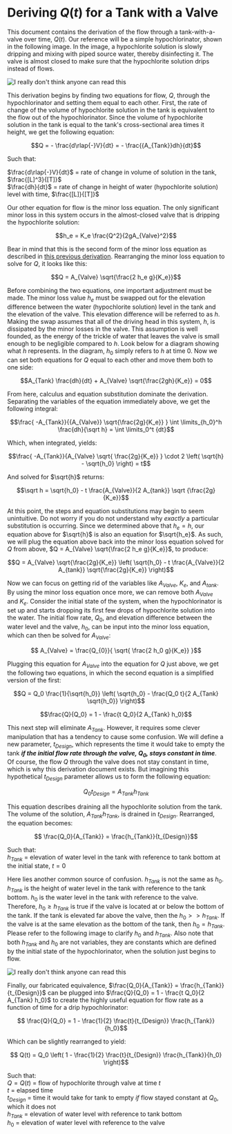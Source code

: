 # Deriving $Q(t)$ for a Tank with a Valve

This document contains the derivation of the flow through a tank-with-a-valve over time, $Q(t)$. Our reference will be a simple hypochlorinator, shown in the following image. In the image, a hypochlorite solution is slowly dripping and mixing with piped source water, thereby disinfecting it. The valve is almost closed to make sure that the hypochlorite solution drips instead of flows.

![I really don't think anyone can read this](https://github.com/AguaClara/CEE4540_Master/blob/master/Summary%20Sheets/Images/drip_hypochlorinator.jpg?raw=true)

This derivation begins by finding two equations for flow, $Q$, through the hypochlorinator and setting them equal to each other. First, the rate of change of the volume of hypochlorite solution in the tank is equivalent to the flow out of the hypochlorinator. Since the volume of hypochlorite solution in the tank is equal to the tank's cross-sectional area times it height, we get the following equation:

$$Q =  - \frac{d\rlap{-}V}{dt} = - \frac{{A_{Tank}}dh}{dt}$$

Such that:  

$\frac{d\rlap{-}V}{dt}$ = rate of change in volume of solution in the tank, $\frac{[L]^3}{[T]}$  
$\frac{dh}{dt}$ = rate of change in height of water (hypochlorite solution) level with time, $\frac{[L]}{[T]}$  

Our other equation for flow is the minor loss equation. The only significant minor loss in this system occurs in the almost-closed valve that is dripping the hypochlorite solution:

$$h_e = K_e \frac{Q^2}{2gA_{Valve}^2}$$

Bear in mind that this is the second form of the minor loss equation as described in [this previous derivation](https://github.com/AguaClara/CEE4540_DC/blob/master/AguaClara%20Water%20Treatment%20Plant%20Design/Summary%20Sheets/Derivation_minor_loss_equation.md "Minor loss equation derivation"). Rearranging the minor loss equation to solve for $Q$, it looks like this:

$$Q = A_{Valve} \sqrt{\frac{2 h_e g}{K_e}}$$  

Before combining the two equations, one important adjustment must be made. The minor loss value $h_e$ must be swapped out for the elevation difference between the water (hypochlorite solution) level in the tank and the elevation of the valve. This elevation difference will be referred to as $h$. Making the swap assumes that all of the driving head in this system, $h$, is dissipated by the minor losses in the valve. This assumption is well founded, as the energy of the trickle of water that leaves the valve is small enough to be negligible compared to $h$. Look below for a diagram showing what $h$ represents. In the diagram, $h_0$ simply refers to $h$ at time 0. Now we can set both equations for $Q$ equal to each other and move them both to one side:

$$A_{Tank} \frac{dh}{dt} + A_{Valve} \sqrt{\frac{2gh}{K_e}} = 0$$


From here, calculus and equation substitution dominate the derivation. Separating the variables of the equation immediately above, we get the following integral:

$$\frac{ -A_{Tank}}{{A_{Valve}} \sqrt{\frac{2g}{K_e}} }   \int \limits_{h_0}^h \frac{dh}{\sqrt h} = \int \limits_0^t {dt}$$

Which, when integrated, yields:

$$\frac{ -A_{Tank}}{A_{Valve} \sqrt{ \frac{2g}{K_e}} } \cdot 2 \left( \sqrt{h} - \sqrt{h_0} \right) = t$$

And solved for $\sqrt{h}$ returns:

$$\sqrt h  = \sqrt{h_0} - t \frac{A_{Valve}}{2 A_{tank}} \sqrt {\frac{2g}{K_e}}$$

At this point, the steps and equation substitutions may begin to seem unintuitive. Do not worry if you do not understand why _exactly_ a particular substitution is occurring. Since we determined above that $h_e = h$, our equation above for $\sqrt{h}$ is also an equation for $\sqrt{h_e}$. As such, we will plug the equation above back into the minor loss equation solved for $Q$ from above, $Q = A_{Valve} \sqrt{\frac{2 h_e g}{K_e}}$, to produce:

$$Q = A_{Valve} \sqrt{\frac{2g}{K_e}} \left( \sqrt{h_0}  - t \frac{A_{Valve}}{2 A_{tank}} \sqrt{\frac{2g}{K_e}} \right)$$

Now we can focus on getting rid of the variables like $A_{Valve}$, $K_e$, and $A_{tank}$. By using the minor loss equation once more, we can remove both $A_{Valve}$ and $K_e$. Consider the initial state of the system, when the hypochlorinator is set up and starts dropping its first few drops of hypochlorite solution into the water. The initial flow rate, $Q_0$, and elevation difference between the water level and the valve, $h_0$, can be input into the minor loss equation, which can then be solved for $A_{Valve}$:

$$ A_{Valve} = \frac{Q_{0}}{ \sqrt{ \frac{2 h_0 g}{K_e}} }$$

Plugging this equation for $A_{Valve}$ into the equation for $Q$ just above, we get the following two equations, in which the second equation is a simplified version of the first:

$$Q = Q_0 \frac{1}{\sqrt{h_0}} \left( \sqrt{h_0} - \frac{Q_0 t}{2 A_{Tank} \sqrt{h_0}} \right)$$

$$\frac{Q}{Q_0} = 1 - \frac{t Q_0}{2 A_{Tank} h_0}$$

This next step will eliminate $A_{Tank}$. However, it requires some clever manipulation that has a tendency to cause some confusion. We will define a new parameter, $t_{Design}$, which represents the time it would take to empty the tank _**if the initial flow rate through the valve, $Q_0$, stays constant in time**_. Of course, the flow $Q$ through the valve does not stay constant in time, which is why this derivation document exists. But imagining this hypothetical $t_{Design}$ parameter allows us to form the following equation:

$$ Q_0 t_{Design} = A_{Tank} h_{Tank}$$

This equation describes draining all the hypochlorite solution from the tank. The volume of the solution, $A_{Tank} h_{Tank}$, is drained in $t_{Design}$. Rearranged, the equation becomes:

$$ \frac{Q_0}{A_{Tank}} = \frac{h_{Tank}}{t_{Design}}$$

Such that:  
$h_{Tank}$ = elevation of water level in the tank with reference to tank bottom at the initial state, $t = 0$

Here lies another common source of confusion. $h_{Tank}$ is not the same as $h_{0}$. $h_{Tank}$ is the height of water level in the tank with reference to the tank bottom. $h_{0}$ is the water level in the tank with reference to the valve. Therefore, $h_{0} \geq h_{Tank}$ is true if the valve is located at or below the bottom of the tank. If the tank is elevated far above the valve, then the $h_{0} > > h_{Tank}$. If the valve is at the same elevation as the bottom of the tank, then $h_{0} = h_{Tank}$. Please refer to the following image to clarify $h_{0}$ and $h_{Tank}$. Also note that both $h_{Tank}$ and $h_{0}$ are not variables, they are constants which are defined by the initial state of the hypochlorinator, when the solution just begins to flow.

![I really don't think anyone can read this](https://github.com/AguaClara/CEE4540_Master/blob/master/Summary%20Sheets/Images/hypochlorinator_variable_explanation.jpg?raw=true)

Finally, our fabricated equivalence, $\frac{Q_0}{A_{Tank}} = \frac{h_{Tank}}{t_{Design}}$ can be plugged into $\frac{Q}{Q_0} = 1 - \frac{t Q_0}{2 A_{Tank} h_0}$ to create the highly useful equation for flow rate as a function of time for a drip hypochlorinator:

$$ \frac{Q}{Q_0} = 1 - \frac{1}{2} \frac{t}{t_{Design}} \frac{h_{Tank}}{h_0}$$

Which can be slightly rearranged to yield:

$$ Q(t) = Q_0 \left( 1 - \frac{1}{2} \frac{t}{t_{Design}} \frac{h_{Tank}}{h_0} \right)$$

Such that:  
$Q = Q(t)$ = flow of hypochlorite through valve at time $t$  
$t$ = elapsed time  
$t_{Design}$ = time it would take for tank to empty *if* flow stayed constant at $Q_0$, which it does not  
$h_{Tank}$ = elevation of water level with reference to tank bottom  
$h_0$ = elevation of water level with reference to the valve  
